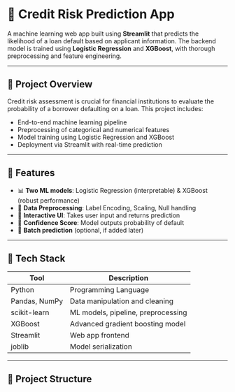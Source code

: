 # 🧠 Credit Risk Prediction App

A machine learning web app built using **Streamlit** that predicts the likelihood of a loan default based on applicant information. The backend model is trained using **Logistic Regression** and **XGBoost**, with thorough preprocessing and feature engineering.

---

## 📌 Project Overview

Credit risk assessment is crucial for financial institutions to evaluate the probability of a borrower defaulting on a loan. This project includes:

- End-to-end machine learning pipeline
- Preprocessing of categorical and numerical features
- Model training using Logistic Regression and XGBoost
- Deployment via Streamlit with real-time prediction

---

## 🚀 Features

- 📊 **Two ML models**: Logistic Regression (interpretable) & XGBoost (robust performance)
- 🧹 **Data Preprocessing**: Label Encoding, Scaling, Null handling
- 🧠 **Interactive UI**: Takes user input and returns prediction
- 🧮 **Confidence Score**: Model outputs probability of default
- 📂 **Batch prediction** (optional, if added later)

---

## 🧰 Tech Stack

| Tool           | Description                      |
|----------------|----------------------------------|
| Python         | Programming Language             |
| Pandas, NumPy  | Data manipulation and cleaning   |
| scikit-learn   | ML models, pipeline, preprocessing |
| XGBoost        | Advanced gradient boosting model |
| Streamlit      | Web app frontend                 |
| joblib         | Model serialization              |

---

## 📁 Project Structure

